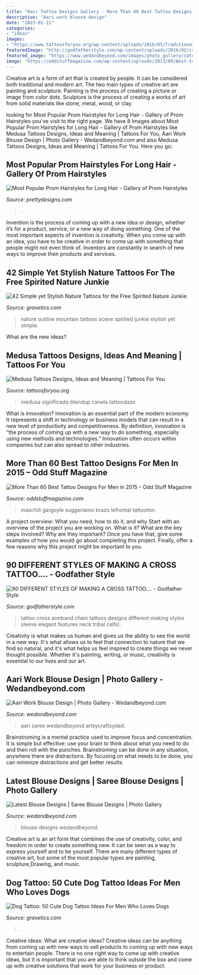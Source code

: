 ```yaml
---
title: "Hair Tattoo Designs Gallery - More Than 60 Best Tattoo Designs For Men In 2015 – Odd Stuff Magazine"
description: "Aari work blouse design"
date: "2023-01-11"
categories:
- "ideas"
images:
- "https://www.tattoosforyou.org/wp-content/uploads/2016/05/Traditional-Medusa-Tattoo.jpg"
featuredImage: "http://godfatherstyle.com/wp-content/uploads/2016/02/cross-and-chain-tattoo-on-right-half-sleeve_.jpg"
featured_image: "https://www.wedandbeyond.com/images/photo_gallery/category-images/12-17041459jpg.jpg"
image: "https://oddstuffmagazine.com/wp-content/uploads/2013/09/Best-tattoo-designs-for-Men-46-599x800.jpg"
---
```



Creative art is a form of art that is created by people. It can be considered both traditional and modern art. The two main types of creative art are painting and sculpture. Painting is the process of creating a picture or image from color dots. Sculpture is the process of creating a works of art from solid materials like stone, metal, wood, or clay.

	

		
looking for Most Popular Prom Hairstyles for Long Hair - Gallery of Prom Hairstyles you've visit to the right page. We have 8 Images about Most Popular Prom Hairstyles for Long Hair - Gallery of Prom Hairstyles like Medusa Tattoos Designs, Ideas and Meaning | Tattoos For You, Aari Work Blouse Design | Photo Gallery - Wedandbeyond.com and also Medusa Tattoos Designs, Ideas and Meaning | Tattoos For You. Here you go:
		
    
## Most Popular Prom Hairstyles For Long Hair - Gallery Of Prom Hairstyles

<img loading=lazy src="http://www.prettydesigns.com/wp-content/uploads/2013/04/Long-Curly-Prom-Hairstyles-for-Girls.jpg" onerror="this.onerror=null;this.src='https://tse4.mm.bing.net/th?id=OIP.tUz8ceUnT_5-UEUCXw-ojAHaJ4&amp;pid=15.1';" alt="Most Popular Prom Hairstyles for Long Hair - Gallery of Prom Hairstyles">

_Source: prettydesigns.com_

>. 

	

Invention is the process of coming up with a new idea or design, whether it’s for a product, service, or a new way of doing something. One of the most important aspects of invention is creativity. When you come up with an idea, you have to be creative in order to come up with something that people might not even think of. Inventors are constantly in search of new ways to improve their products and services.

    
## 42 Simple Yet Stylish Nature Tattoos For The Free Spirited Nature Junkie

<img loading=lazy src="http://www.gravetics.com/wp-content/uploads/2017/08/A-great-mountain-scene-that-needs-no-outline..jpg" onerror="this.onerror=null;this.src='https://tse4.mm.bing.net/th?id=OIP.r5twdzaDS0zQm46lyYazZAHaLK&amp;pid=15.1';" alt="42 Simple yet Stylish Nature Tattoos for the Free Spirited Nature Junkie">

_Source: gravetics.com_

>nature outline mountain tattoos scene spirited junkie stylish yet simple. 

	

What are the new ideas?
 

    
## Medusa Tattoos Designs, Ideas And Meaning | Tattoos For You

<img loading=lazy src="https://www.tattoosforyou.org/wp-content/uploads/2016/05/Traditional-Medusa-Tattoo.jpg" onerror="this.onerror=null;this.src='https://tse1.mm.bing.net/th?id=OIP.-c2EvwifTOyaO0P_e0u9vAHaJ6&amp;pid=15.1';" alt="Medusa Tattoos Designs, Ideas and Meaning | Tattoos For You">

_Source: tattoosforyou.org_

>medusa significado blendup canela tattoodaze. 

	

What is innovation?
Innovation is an essential part of the modern economy. It represents a shift in technology or business models that can result in a new level of productivity and competitiveness. By definition, innovation is “the process of coming up with a new way to do something, especially using new methods and technologies.” Innovation often occurs within companies but can also spread to other industries.

    
## More Than 60 Best Tattoo Designs For Men In 2015 – Odd Stuff Magazine

<img loading=lazy src="https://oddstuffmagazine.com/wp-content/uploads/2013/09/Best-tattoo-designs-for-Men-46-599x800.jpg" onerror="this.onerror=null;this.src='https://tse4.mm.bing.net/th?id=OIP.eKGJGQK9Bf9ieFuOnv-l-gHaJ5&amp;pid=15.1';" alt="More Than 60 Best Tattoo Designs For Men in 2015 – Odd Stuff Magazine">

_Source: oddstuffmagazine.com_

>maschili gargoyle suggeriamo brazo lefrontal tattooton. 

	

A project overview: What you need, how to do it, and why
Start with an overview of the project you are working on. What is it? What are the key steps involved? Why are they important? Once you have that, give some examples of how you would go about completing this project. Finally, offer a few reasons why this project might be important to you.

    
## 90 DIFFERENT STYLES OF MAKING A CROSS TATTOO.... - Godfather Style

<img loading=lazy src="http://godfatherstyle.com/wp-content/uploads/2016/02/cross-and-chain-tattoo-on-right-half-sleeve_.jpg" onerror="this.onerror=null;this.src='https://tse4.mm.bing.net/th?id=OIP.x9wF4wUmj2i6H6rLZhSrhwHaFj&amp;pid=15.1';" alt="90 DIFFERENT STYLES OF MAKING A CROSS TATTOO.... - Godfather Style">

_Source: godfatherstyle.com_

>tattoo cross armband chain tattoos designs different making styles sleeve elegant features neck tribal celtic. 

	

Creativity is what makes us human and gives us the ability to see the world in a new way. It's what allows us to feel that connection to nature that we find so natural, and it's what helps us feel inspired to create things we never thought possible. Whether it's painting, writing, or music, creativity is essential to our lives and our art.

    
## Aari Work Blouse Design | Photo Gallery - Wedandbeyond.com

<img loading=lazy src="https://www.wedandbeyond.com/images/photo_gallery/category-images/12-17041459jpg.jpg" onerror="this.onerror=null;this.src='https://tse4.mm.bing.net/th?id=OIP.1V6UA-48EwM0x8_juYi3GQHaHa&amp;pid=15.1';" alt="Aari Work Blouse Design | Photo Gallery - Wedandbeyond.com">

_Source: wedandbeyond.com_

>aari saree wedandbeyond artsycraftsydad. 

	

Brainstroming is a mental practice used to improve focus and concentration. It is simple but effective: use your brain to think about what you need to do and then roll with the punches. Brainstroming can be done in any situation, anywhere there are distractions. By focusing on what needs to be done, you can minimize distractions and get better results.

    
## Latest Blouse Designs | Saree Blouse Designs | Photo Gallery

<img loading=lazy src="http://www.wedandbeyond.com/images/photo_gallery/category-images/108-17113049jpg.jpg" onerror="this.onerror=null;this.src='https://tse4.mm.bing.net/th?id=OIP.t7vHpyWuMRBnAbEHn-mE_gHaLJ&amp;pid=15.1';" alt="Latest Blouse Designs | Saree Blouse Designs | Photo Gallery">

_Source: wedandbeyond.com_

>blouse designs wedandbeyond. 

	

Creative art is an art form that combines the use of creativity, color, and freedom in order to create something new. It can be seen as a way to express yourself and to be yourself. There are many different types of creative art, but some of the most popular types are painting, sculpture,Drawing, and music.

    
## Dog Tattoo: 50 Cute Dog Tattoo Ideas For Men Who Loves Dogs

<img loading=lazy src="https://www.gravetics.com/wp-content/uploads/2017/06/Wonderful-Dog-Tattoo-On-Neck.jpg" onerror="this.onerror=null;this.src='https://tse1.mm.bing.net/th?id=OIP.-6KfnUc9ej6tl5oQeyO1ugHaJ4&amp;pid=15.1';" alt="Dog Tattoo: 50 Cute Dog Tattoo Ideas For Men Who Loves Dogs">

_Source: gravetics.com_

>. 

	

Creative ideas: What are creative ideas?
Creative ideas can be anything from coming up with new ways to sell products to coming up with new ways to entertain people. There is no one right way to come up with creative ideas, but it is important that you are able to think outside the box and come up with creative solutions that work for your business or product.

